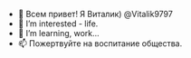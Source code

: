 - 👋 Всем привет! Я Виталик) @Vitalik9797
- 👀 I’m interested - life.
- 🌱 I’m learning, work...
- 📫 Пожертвуйте на воспитание общества.

<!---
Vitalik9797/Vitalik9797 is a ✨ special ✨ repository because its `README.md` (this file) appears on your GitHub profile.
You can click the Preview link to take a look at your changes.
--->
